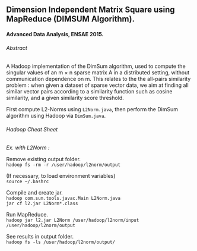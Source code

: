 ## Dimension Independent Matrix Square using MapReduce (DIMSUM Algorithm).

#### Advanced Data Analysis, ENSAE 2015.

###### Abstract

A Hadoop implementation of the DimSum algorithm, used to compute the singular values of an 
m × n sparse matrix A in a distributed setting, without communication dependence on m. 
This relates to the the all-pairs similarity problem : when given a dataset of sparse vector data, 
we aim at finding all similar vector pairs according to a similarity function such as cosine similarity, 
and a given similarity score threshold.

First compute L2-Norms using `L2Norm.java`, then perform the DimSum algorithm using Hadoop via `DimSum.java`.

###### Hadoop Cheat Sheet

_Ex. with L2Norm :_

Remove existing output folder.      
`hadoop fs -rm -r /user/hadoop/l2norm/output`

(If necessary, to load environment variables)    
`source ~/.bashrc`

Compile and create jar.    
`hadoop com.sun.tools.javac.Main L2Norm.java`    
`jar cf l2.jar L2Norm*.class`

Run MapReduce.    
`hadoop jar l2.jar L2Norm /user/hadoop/l2norm/input /user/hadoop/l2norm/output`

See results in output folder.    
`hadoop fs -ls /user/hadoop/l2norm/output/`


